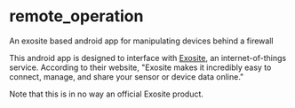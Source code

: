 # remote_operation
An exosite based android app for manipulating devices behind a firewall

This android app is designed to interface with <a href="http://exosite.com/">Exosite</a>, an internet-of-things service. According to their website, "Exosite makes it incredibly easy to connect, manage, and share your sensor or device data online."

Note that this is in no way an official Exosite product.
